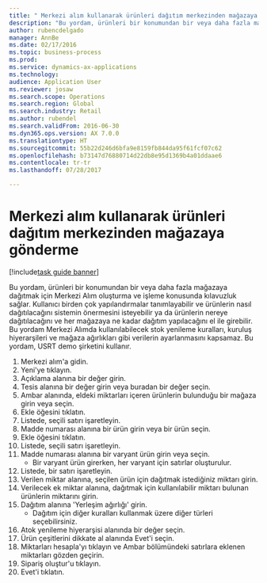 ```yaml
--- 
title: " Merkezi alım kullanarak ürünleri dağıtım merkezinden mağazaya gönderme"
description: "Bu yordam, ürünleri bir konumundan bir veya daha fazla mağazaya dağıtmak için Merkezi Alım oluşturma ve işleme konusunda kılavuzluk sağlar."
author: rubencdelgado
manager: AnnBe
ms.date: 02/17/2016
ms.topic: business-process
ms.prod: 
ms.service: dynamics-ax-applications
ms.technology: 
audience: Application User
ms.reviewer: josaw
ms.search.scope: Operations
ms.search.region: Global
ms.search.industry: Retail
ms.author: rubendel
ms.search.validFrom: 2016-06-30
ms.dyn365.ops.version: AX 7.0.0
ms.translationtype: HT
ms.sourcegitcommit: 55b22d246d6bfa9e8159fb844da95f61fcf07c62
ms.openlocfilehash: b73147d76880714d22db8e95d1369b4a01ddaae6
ms.contentlocale: tr-tr
ms.lasthandoff: 07/28/2017

---
```

# <a name="push-products-from-distribution-center-to-store-using-buyers-push"></a> Merkezi alım kullanarak ürünleri dağıtım merkezinden mağazaya gönderme

[!include[task guide banner](../includes/task-guide-banner.md)]

Bu yordam, ürünleri bir konumundan bir veya daha fazla mağazaya dağıtmak için Merkezi Alım oluşturma ve işleme konusunda kılavuzluk sağlar. Kullanıcı birden çok yapılandırmalar tanımlayabilir ve ürünlerin nasıl dağıtılacağını sistemin önermesini isteyebilir ya da ürünlerin nereye dağıtılacağını ve her mağazaya ne kadar dağıtım yapılacağını el ile girebilir. Bu yordam Merkezi Alımda kullanılabilecek stok yenileme kuralları, kuruluş hiyerarşileri ve mağaza ağırlıkları gibi verilerin ayarlanmasını kapsamaz. Bu yordam, USRT demo şirketini kullanır.

1. Merkezi alım'a gidin.
2. Yeni'ye tıklayın.
3. Açıklama alanına bir değer girin.
4. Tesis alanına bir değer girin veya buradan bir değer seçin.
5. Ambar alanında, eldeki miktarları içeren ürünlerin bulunduğu bir mağaza girin veya seçin.
6. Ekle öğesini tıklatın.
7. Listede, seçili satırı işaretleyin.
8. Madde numarası alanına bir ürün girin veya bir ürün seçin.
9. Ekle öğesini tıklatın.
10. Listede, seçili satırı işaretleyin.
11. Madde numarası alanına bir varyant ürün girin veya seçin.
    * Bir varyant ürün girerken, her varyant için satırlar oluşturulur.  
12. Listede, bir satırı işaretleyin.
13. Verilen miktar alanına, seçilen ürün için dağıtmak istediğiniz miktarı girin.
14. Verilecek ek miktar alanına, dağıtmak için kullanılabilir miktarı bulunan ürünlerin miktarını girin.
15. Dağıtım alanına 'Yerleşim ağırlığı' girin.
    * Dağıtım için diğer kuralları kullanmak üzere diğer türleri seçebilirsiniz.  
16. Atok yenileme hiyerarşisi alanında bir değer seçin.
17. Ürün çeşitlerini dikkate al alanında Evet'i seçin.
18. Miktarları hesapla'yı tıklayın ve Ambar bölümündeki satırlara eklenen miktarları gözden geçirin.
19. Sipariş oluştur'u tıklayın.
20. Evet'i tıklatın.


